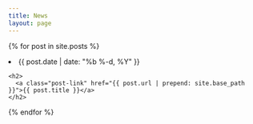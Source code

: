 ```yaml
---
title: News
layout: page
---
```


{% for post in site.posts %}
  <li>
    <span class="post-meta">{{ post.date | date: "%b %-d, %Y" }}</span>

    <h2>
      <a class="post-link" href="{{ post.url | prepend: site.base_path }}">{{ post.title }}</a>
    </h2>
    
  </li>
{% endfor %}

